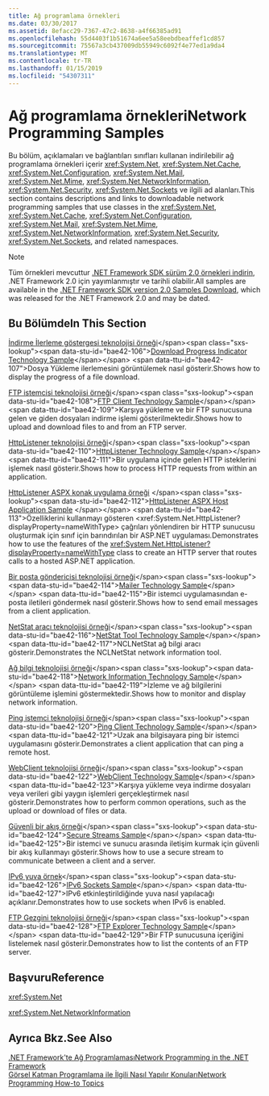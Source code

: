 ```yaml
---
title: Ağ programlama örnekleri
ms.date: 03/30/2017
ms.assetid: 8efacc29-7367-47c2-8638-a4f66385ad91
ms.openlocfilehash: 55d4403f1b51674a6ee5a58eebdbeaffef1cd857
ms.sourcegitcommit: 75567a3cb437009db55949c6092f4e77ed1a9da4
ms.translationtype: MT
ms.contentlocale: tr-TR
ms.lasthandoff: 01/15/2019
ms.locfileid: "54307311"
---
```

# <a name="network-programming-samples"></a><span data-ttu-id="bae42-102">Ağ programlama örnekleri</span><span class="sxs-lookup"><span data-stu-id="bae42-102">Network Programming Samples</span></span>
<span data-ttu-id="bae42-103">Bu bölüm, açıklamaları ve bağlantıları sınıfları kullanan indirilebilir ağ programlama örnekleri içerir <xref:System.Net>, <xref:System.Net.Cache>, <xref:System.Net.Configuration>, <xref:System.Net.Mail>, <xref:System.Net.Mime>, <xref:System.Net.NetworkInformation>, <xref:System.Net.Security>, <xref:System.Net.Sockets> ve ilgili ad alanları.</span><span class="sxs-lookup"><span data-stu-id="bae42-103">This section contains descriptions and links to downloadable network programming samples that use classes in the <xref:System.Net>, <xref:System.Net.Cache>, <xref:System.Net.Configuration>, <xref:System.Net.Mail>, <xref:System.Net.Mime>, <xref:System.Net.NetworkInformation>, <xref:System.Net.Security>, <xref:System.Net.Sockets>, and related namespaces.</span></span> 
  
> [!NOTE]
> <span data-ttu-id="bae42-104">Tüm örnekleri mevcuttur [.NET Framework SDK sürüm 2.0 örnekleri indirin](https://www.microsoft.com/download/confirmation.aspx?id=22181), .NET Framework 2.0 için yayımlanmıştır ve tarihli olabilir.</span><span class="sxs-lookup"><span data-stu-id="bae42-104">All samples are available in the [.NET Framework SDK version 2.0 Samples Download](https://www.microsoft.com/download/confirmation.aspx?id=22181), which was released for the .NET Framework 2.0 and may be dated.</span></span>

## <a name="in-this-section"></a><span data-ttu-id="bae42-105">Bu Bölümde</span><span class="sxs-lookup"><span data-stu-id="bae42-105">In This Section</span></span>  
 <span data-ttu-id="bae42-106">[İndirme İlerleme göstergesi teknolojisi örneği](https://msdn.microsoft.com/library/t8w6294a(v=vs.85).aspx)</span><span class="sxs-lookup"><span data-stu-id="bae42-106">[Download Progress Indicator Technology Sample](https://msdn.microsoft.com/library/t8w6294a(v=vs.85).aspx)</span></span>  
 <span data-ttu-id="bae42-107">Dosya Yükleme ilerlemesini görüntülemek nasıl gösterir.</span><span class="sxs-lookup"><span data-stu-id="bae42-107">Shows how to display the progress of a file download.</span></span>  
  
 <span data-ttu-id="bae42-108">[FTP istemcisi teknolojisi örneği](https://msdn.microsoft.com/library/b7810t5c(v=vs.85).aspx)</span><span class="sxs-lookup"><span data-stu-id="bae42-108">[FTP Client Technology Sample](https://msdn.microsoft.com/library/b7810t5c(v=vs.85).aspx)</span></span>  
 <span data-ttu-id="bae42-109">Karşıya yükleme ve bir FTP sunucusuna gelen ve giden dosyaları indirme işlemi gösterilmektedir.</span><span class="sxs-lookup"><span data-stu-id="bae42-109">Shows how to upload and download files to and from an FTP server.</span></span>  
  
 <span data-ttu-id="bae42-110">[HttpListener teknolojisi örneği](https://msdn.microsoft.com/library/y7cbb2y2(v=vs.85).aspx)</span><span class="sxs-lookup"><span data-stu-id="bae42-110">[HttpListener Technology Sample](https://msdn.microsoft.com/library/y7cbb2y2(v=vs.85).aspx)</span></span>  
 <span data-ttu-id="bae42-111">Bir uygulama içinde gelen HTTP isteklerini işlemek nasıl gösterir.</span><span class="sxs-lookup"><span data-stu-id="bae42-111">Shows how to process HTTP requests from within an application.</span></span>  
 
 <span data-ttu-id="bae42-112">[HttpListener ASPX konak uygulama örneği](https://docs.microsoft.com/previous-versions/visualstudio/visual-studio-2008/dd767375(v%3dvs.90)) </span><span class="sxs-lookup"><span data-stu-id="bae42-112">[HttpListener ASPX Host Application Sample](https://docs.microsoft.com/previous-versions/visualstudio/visual-studio-2008/dd767375(v%3dvs.90)) </span></span>  
 <span data-ttu-id="bae42-113">Özelliklerini kullanmayı gösteren <xref:System.Net.HttpListener?displayProperty=nameWithType> çağrıları yönlendiren bir HTTP sunucusu oluşturmak için sınıf için barındırılan bir ASP.NET uygulaması.</span><span class="sxs-lookup"><span data-stu-id="bae42-113">Demonstrates how to use the features of the <xref:System.Net.HttpListener?displayProperty=nameWithType> class to create an HTTP server that routes calls to a hosted ASP.NET application.</span></span>
  
 <span data-ttu-id="bae42-114">[Bir posta göndericisi teknolojisi örneği](https://msdn.microsoft.com/library/whw7xbk2(v=vs.85).aspx)</span><span class="sxs-lookup"><span data-stu-id="bae42-114">[Mailer Technology Sample](https://msdn.microsoft.com/library/whw7xbk2(v=vs.85).aspx)</span></span>  
 <span data-ttu-id="bae42-115">Bir istemci uygulamasından e-posta iletileri göndermek nasıl gösterir.</span><span class="sxs-lookup"><span data-stu-id="bae42-115">Shows how to send email messages from a client application.</span></span>  
  
 <span data-ttu-id="bae42-116">[NetStat aracı teknolojisi örneği](https://msdn.microsoft.com/library/ks32hs88(v=vs.85).aspx)</span><span class="sxs-lookup"><span data-stu-id="bae42-116">[NetStat Tool Technology Sample](https://msdn.microsoft.com/library/ks32hs88(v=vs.85).aspx)</span></span>  
 <span data-ttu-id="bae42-117">NCLNetStat ağ bilgi aracı gösterir.</span><span class="sxs-lookup"><span data-stu-id="bae42-117">Demonstrates the NCLNetStat network information tool.</span></span>  
  
 <span data-ttu-id="bae42-118">[Ağ bilgi teknolojisi örneği](https://msdn.microsoft.com/library/2xatedhd(v=vs.85).aspx)</span><span class="sxs-lookup"><span data-stu-id="bae42-118">[Network Information Technology Sample](https://msdn.microsoft.com/library/2xatedhd(v=vs.85).aspx)</span></span>  
 <span data-ttu-id="bae42-119">İzleme ve ağ bilgilerini görüntüleme işlemini göstermektedir.</span><span class="sxs-lookup"><span data-stu-id="bae42-119">Shows how to monitor and display network information.</span></span>  
  
 <span data-ttu-id="bae42-120">[Ping istemci teknolojisi örneği](https://msdn.microsoft.com/library/5253acs7(v=vs.85).aspx)</span><span class="sxs-lookup"><span data-stu-id="bae42-120">[Ping Client Technology Sample](https://msdn.microsoft.com/library/5253acs7(v=vs.85).aspx)</span></span>  
 <span data-ttu-id="bae42-121">Uzak ana bilgisayara ping bir istemci uygulamasını gösterir.</span><span class="sxs-lookup"><span data-stu-id="bae42-121">Demonstrates a client application that can ping a remote host.</span></span>  
  
 <span data-ttu-id="bae42-122">[WebClient teknolojisi örneği](https://msdn.microsoft.com/library/fxk992zc(v=vs.85).aspx)</span><span class="sxs-lookup"><span data-stu-id="bae42-122">[WebClient Technology Sample](https://msdn.microsoft.com/library/fxk992zc(v=vs.85).aspx)</span></span>  
 <span data-ttu-id="bae42-123">Karşıya yükleme veya indirme dosyaları veya verileri gibi yaygın işlemleri gerçekleştirmek nasıl gösterir.</span><span class="sxs-lookup"><span data-stu-id="bae42-123">Demonstrates how to perform common operations, such as the upload or download of files or data.</span></span>  
  
 <span data-ttu-id="bae42-124">[Güvenli bir akış örneği](https://msdn.microsoft.com/library/ms180980(v=vs.85).aspx)</span><span class="sxs-lookup"><span data-stu-id="bae42-124">[Secure Streams Sample](https://msdn.microsoft.com/library/ms180980(v=vs.85).aspx)</span></span>  
 <span data-ttu-id="bae42-125">Bir istemci ve sunucu arasında iletişim kurmak için güvenli bir akış kullanmayı gösterir.</span><span class="sxs-lookup"><span data-stu-id="bae42-125">Shows how to use a secure stream to communicate between a client and a server.</span></span>  
  
 <span data-ttu-id="bae42-126">[IPv6 yuva örnek](https://msdn.microsoft.com/library/ms180981(v=vs.85).aspx)</span><span class="sxs-lookup"><span data-stu-id="bae42-126">[IPv6 Sockets Sample](https://msdn.microsoft.com/library/ms180981(v=vs.85).aspx)</span></span>  
 <span data-ttu-id="bae42-127">IPv6 etkinleştirildiğinde yuva nasıl yapılacağı açıklanır.</span><span class="sxs-lookup"><span data-stu-id="bae42-127">Demonstrates how to use sockets when IPv6 is enabled.</span></span>  
  
 <span data-ttu-id="bae42-128">[FTP Gezgini teknolojisi örneği](https://msdn.microsoft.com/library/ms233623(v=vs.85).aspx)</span><span class="sxs-lookup"><span data-stu-id="bae42-128">[FTP Explorer Technology Sample](https://msdn.microsoft.com/library/ms233623(v=vs.85).aspx)</span></span>  
 <span data-ttu-id="bae42-129">Bir FTP sunucusuna içeriğini listelemek nasıl gösterir.</span><span class="sxs-lookup"><span data-stu-id="bae42-129">Demonstrates how to list the contents of an FTP server.</span></span>  
  
  
## <a name="reference"></a><span data-ttu-id="bae42-130">Başvuru</span><span class="sxs-lookup"><span data-stu-id="bae42-130">Reference</span></span>  
 <xref:System.Net>  
  
 <xref:System.Net.NetworkInformation>  
  
## <a name="see-also"></a><span data-ttu-id="bae42-131">Ayrıca Bkz.</span><span class="sxs-lookup"><span data-stu-id="bae42-131">See Also</span></span>  
 [<span data-ttu-id="bae42-132">.NET Framework'te Ağ Programlaması</span><span class="sxs-lookup"><span data-stu-id="bae42-132">Network Programming in the .NET Framework</span></span>](../../../docs/framework/network-programming/index.md)  
 [<span data-ttu-id="bae42-133">Görsel Katman Programlama ile İlgili Nasıl Yapılır Konuları</span><span class="sxs-lookup"><span data-stu-id="bae42-133">Network Programming How-to Topics</span></span>](../../../docs/framework/network-programming/network-programming-how-to-topics.md)  
